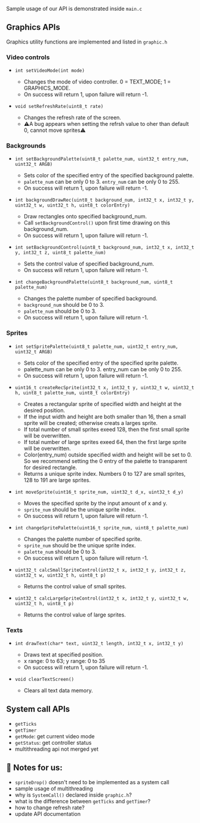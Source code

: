 Sample usage of our API is demonstrated inside `main.c`
## Graphics APIs
Graphics utility functions are implemented and listed in `graphic.h`

### Video controls
 - `int setVideoMode(int mode)`
    - Changes the mode of video controller. 0 = TEXT_MODE; 1 = GRAPHICS_MODE.
    - On success will return 1, upon failure will return -1.

 - `void setRefreshRate(uint8_t rate)`
    - Changes the refresh rate of the screen.
    - ⚠️A bug appears when setting the refrsh value to oher than default 0, cannot move sprites⚠️

### Backgrounds
 - `int setBackgroundPalette(uint8_t palette_num, uint32_t entry_num, uint32_t ARGB)`
    - Sets color of the specified entry of the specified background palette. 
    - `palette_num` can be only 0 to 3. `entry_num` can be only 0 to 255.
    - On success will return 1, upon failure will return -1.

 - `int backgroundDrawRec(uint8_t background_num, int32_t x, int32_t y, uint32_t w, uint32_t h, uint8_t colorEntry)`
    - Draw rectangles onto specified background_num.
    - Call `setBackgroundControl()` upon first time drawing on this background_num.
    - On success will return 1, upon failure will return -1.

 - `int setBackgroundControl(uint8_t background_num, int32_t x, int32_t y, int32_t z, uint8_t palette_num)`
    - Sets the control value of specified background_num.
    - On success will return 1, upon failure will return -1.

 - `int changeBackgroundPalette(uint8_t background_num, uint8_t palette_num)`
    - Changes the palette number of specified background.
    - `background_num` should be 0 to 3.
    - `palette_num` should be 0 to 3.
    - On success will return 1, upon failure will return -1.

### Sprites
 - `int setSpritePalette(uint8_t palette_num, uint32_t entry_num, uint32_t ARGB)`
    - Sets color of the specified entry of the specified sprite palette.
    - palette_num can be only 0 to 3. entry_num can be only 0 to 255.
    - On success will return 1, upon failure will return -1.

 - `uint16_t createRecSprite(int32_t x, int32_t y, uint32_t w, uint32_t h, uint8_t palette_num, uint8_t colorEntry)`
    - Creates a rectangular sprite of specified width and height at the desired position.
    - If the input width and height are both smaller than 16, then a small sprite will be created; otherwise creats a larges sprite.
    - If total number of small sprites exeed 128, then the first small sprite will be overwritten.
    - If total number of large sprites exeed 64, then the first large sprite will be overwritten.
    - Color(entry_num) outside specified width and height will be set to 0. So we recommend setting the 0 entry of the palette to transparent for desired rectangle.
    - Returns a unique sprite index. Numbers 0 to 127 are small sprites, 128 to 191 are large sprites.

 - `int moveSprite(uint16_t sprite_num, uint32_t d_x, uint32_t d_y)`
    - Moves the specified sprite by the input amount of x and y.
    - `sprite_num` should be the unique sprite index.
    - On success will return 1, upon failure will return -1.

 - `int changeSpritePalette(uint16_t sprite_num, uint8_t palette_num)`
    - Changes the palette number of specified sprite.
    - `sprite_num` should be the unique sprite index.
    - `palette_num` should be 0 to 3.
    - On success will return 1, upon failure will return -1.

 - `uint32_t calcSmallSpriteControl(int32_t x, int32_t y, int32_t z, uint32_t w, uint32_t h, uint8_t p)`
    - Returns the control value of small sprites.

 - `uint32_t calcLargeSpriteControl(int32_t x, int32_t y, uint32_t w, uint32_t h, uint8_t p)`
    - Returns the control value of large sprites.

### Texts
 - `int drawText(char* text, uint32_t length, int32_t x, int32_t y)`
    - Draws text at specified position.
    - x range: 0 to 63; y range: 0 to 35
    - On success will return 1, upon failure will return -1.

 - `void clearTextScreen()`
    - Clears all text data memory.


## System call APIs
- `getTicks`
- `getTimer`
- `getMode`: get current video mode
- `getStatus`: get controller status
- multithreading api not merged yet


## 🔴 Notes for us: 
- `spriteDrop()` doesn't need to be implemented as a system call
- sample usage of multithreading
- why is `SystemCall()` declared inside `graphic.h`?
- what is the difference between `getTicks` and `getTimer`?
- how to change refresh rate?
- update API documentation
